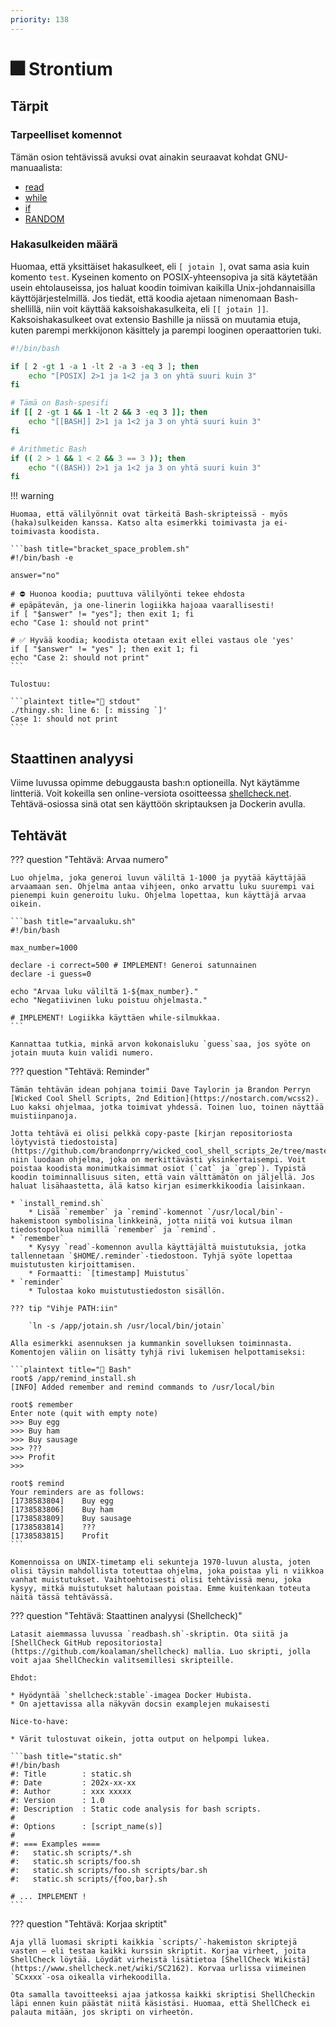 ```yaml
---
priority: 138
---
```


# 🎆 Strontium

## Tärpit

### Tarpeelliset komennot

Tämän osion tehtävissä avuksi ovat ainakin seuraavat kohdat GNU-manuaalista:

* [read](https://www.gnu.org/software/bash/manual/bash.html#index-read)
* [while](https://www.gnu.org/software/bash/manual/bash.html#index-while)
* [if](https://www.gnu.org/software/bash/manual/bash.html#index-if)
* [RANDOM](https://www.gnu.org/software/bash/manual/bash.html#index-RANDOM)

### Hakasulkeiden määrä

Huomaa, että yksittäiset hakasulkeet, eli `[ jotain ]`, ovat sama asia kuin komento `test`. Kyseinen komento on POSIX-yhteensopiva ja sitä käytetään usein ehtolauseissa, jos haluat koodin toimivan kaikilla Unix-johdannaisilla käyttöjärjestelmillä. Jos tiedät, että koodia ajetaan nimenomaan Bash-shellillä, niin voit käyttää kaksoishakasulkeita, eli `[[ jotain ]]`. Kaksoishakasulkeet ovat extensio Bashille ja niissä on muutamia etuja, kuten parempi merkkijonon käsittely ja parempi looginen operaattorien tuki.

```bash title="compare_brackets.sh"
#!/bin/bash

if [ 2 -gt 1 -a 1 -lt 2 -a 3 -eq 3 ]; then
    echo "[POSIX] 2>1 ja 1<2 ja 3 on yhtä suuri kuin 3"
fi

# Tämä on Bash-spesifi
if [[ 2 -gt 1 && 1 -lt 2 && 3 -eq 3 ]]; then
    echo "[[BASH]] 2>1 ja 1<2 ja 3 on yhtä suuri kuin 3"
fi

# Arithmetic Bash
if (( 2 > 1 && 1 < 2 && 3 == 3 )); then
    echo "((BASH)) 2>1 ja 1<2 ja 3 on yhtä suuri kuin 3"
fi
```

!!! warning

    Huomaa, että välilyönnit ovat tärkeitä Bash-skripteissä - myös (haka)sulkeiden kanssa. Katso alta esimerkki toimivasta ja ei-toimivasta koodista.

    ```bash title="bracket_space_problem.sh"
    #!/bin/bash -e

    answer="no"

    # ⛔️ Huonoa koodia; puuttuva välilyönti tekee ehdosta 
    # epäpätevän, ja one-linerin logiikka hajoaa vaarallisesti!
    if [ "$answer" != "yes"]; then exit 1; fi
    echo "Case 1: should not print"

    # ✅ Hyvää koodia; koodista otetaan exit ellei vastaus ole 'yes'
    if [ "$answer" != "yes" ]; then exit 1; fi
    echo "Case 2: should not print"
    ```

    Tulostuu:
    
    ```plaintext title="🐳 stdout"
    ./thingy.sh: line 6: [: missing `]'
    Case 1: should not print
    ```

## Staattinen analyysi

Viime luvussa opimme debuggausta bash:n optioneilla. Nyt käytämme lintteriä. Voit kokeilla sen online-versiota osoitteessa [shellcheck.net](https://www.shellcheck.net/). Tehtävä-osiossa sinä otat sen käyttöön skriptauksen ja Dockerin avulla.


## Tehtävät

??? question "Tehtävä: Arvaa numero"

    Luo ohjelma, joka generoi luvun väliltä 1-1000 ja pyytää käyttäjää arvaamaan sen. Ohjelma antaa vihjeen, onko arvattu luku suurempi vai pienempi kuin generoitu luku. Ohjelma lopettaa, kun käyttäjä arvaa oikein.

    ```bash title="arvaaluku.sh"
    #!/bin/bash

    max_number=1000

    declare -i correct=500 # IMPLEMENT! Generoi satunnainen
    declare -i guess=0

    echo "Arvaa luku väliltä 1-${max_number}."
    echo "Negatiivinen luku poistuu ohjelmasta."

    # IMPLEMENT! Logiikka käyttäen while-silmukkaa.
    ```

    Kannattaa tutkia, minkä arvon kokonaisluku `guess`saa, jos syöte on jotain muuta kuin validi numero.

??? question "Tehtävä: Reminder"

    Tämän tehtävän idean pohjana toimii Dave Taylorin ja Brandon Perryn [Wicked Cool Shell Scripts, 2nd Edition](https://nostarch.com/wcss2). Luo kaksi ohjelmaa, jotka toimivat yhdessä. Toinen luo, toinen näyttää muistiinpanoja.

    Jotta tehtävä ei olisi pelkkä copy-paste [kirjan repositoriosta löytyvistä tiedostoista](https://github.com/brandonprry/wicked_cool_shell_scripts_2e/tree/master/3), niin luodaan ohjelma, joka on merkittävästi yksinkertaisempi. Voit poistaa koodista monimutkaisimmat osiot (`cat` ja `grep`). Typistä koodin toiminnallisuus siten, että vain välttämätön on jäljellä. Jos haluat lisähaastetta, älä katso kirjan esimerkkikoodia laisinkaan.

    * `install_remind.sh`
        * Lisää `remember` ja `remind`-komennot `/usr/local/bin`-hakemistoon symbolisina linkkeinä, jotta niitä voi kutsua ilman tiedostopolkua nimillä `remember` ja `remind`.
    * `remember`
        * Kysyy `read`-komennon avulla käyttäjältä muistutuksia, jotka tallennetaan `$HOME/.reminder`-tiedostoon. Tyhjä syöte lopettaa muistutusten kirjoittamisen.
        * Formaatti: `[timestamp] Muistutus`
    * `reminder`
        * Tulostaa koko muistutustiedoston sisällön.

    ??? tip "Vihje PATH:iin"
    
        `ln -s /app/jotain.sh /usr/local/bin/jotain`

    Alla esimerkki asennuksen ja kummankin sovelluksen toiminnasta. Komentojen väliin on lisätty tyhjä rivi lukemisen helpottamiseksi:

    ```plaintext title="🐳 Bash"
    root$ /app/remind_install.sh
    [INFO] Added remember and remind commands to /usr/local/bin
    
    root$ remember
    Enter note (quit with empty note)
    >>> Buy egg
    >>> Buy ham
    >>> Buy sausage
    >>> ???
    >>> Profit
    >>>
    
    root$ remind
    Your reminders are as follows:
    [1738583804]	Buy egg
    [1738583806]	Buy ham
    [1738583809]	Buy sausage
    [1738583814]	???
    [1738583815]	Profit
    ```
    
    Komennoissa on UNIX-timetamp eli sekunteja 1970-luvun alusta, joten olisi täysin mahdollista toteuttaa ohjelma, joka poistaa yli n viikkoa vanhat muistutukset. Vaihtoehtoisesti olisi tehtävissä menu, joka kysyy, mitkä muistutukset halutaan poistaa. Emme kuitenkaan toteuta näitä tässä tehtävässä.

??? question "Tehtävä: Staattinen analyysi (Shellcheck)"

    Latasit aiemmassa luvussa `readbash.sh`-skriptin. Ota siitä ja [ShellCheck GitHub repositoriosta](https://github.com/koalaman/shellcheck) mallia. Luo skripti, jolla voit ajaa ShellCheckin valitsemillesi skripteille. 
    
    Ehdot:
    
    * Hyödyntää `shellcheck:stable`-imagea Docker Hubista.
    * On ajettavissa alla näkyvän docsin examplejen mukaisesti

    Nice-to-have:

    * Värit tulostuvat oikein, jotta output on helpompi lukea.

    ```bash title="static.sh"
    #!/bin/bash
    #: Title        : static.sh
    #: Date         : 202x-xx-xx
    #: Author       : xxx xxxxx
    #: Version      : 1.0
    #: Description  : Static code analysis for bash scripts.
    #
    #: Options      : [script_name(s)]
    #
    #: === Examples ====
    #:   static.sh scripts/*.sh
    #:   static.sh scripts/foo.sh
    #:   static.sh scripts/foo.sh scripts/bar.sh
    #:   static.sh scripts/{foo,bar}.sh

    # ... IMPLEMENT !
    ```

??? question "Tehtävä: Korjaa skriptit"

    Aja yllä luomasi skripti kaikkia `scripts/`-hakemiston skriptejä vasten — eli testaa kaikki kurssin skriptit. Korjaa virheet, joita ShellCheck löytää. Löydät virheistä lisätietoa [ShellCheck Wikistä](https://www.shellcheck.net/wiki/SC2162). Korvaa urlissa viimeinen `SCxxxx`-osa oikealla virhekoodilla.

    Ota samalla tavoitteeksi ajaa jatkossa kaikki skriptisi ShellCheckin läpi ennen kuin päästät niitä käsistäsi. Huomaa, että ShellCheck ei palauta mitään, jos skripti on virheetön.
